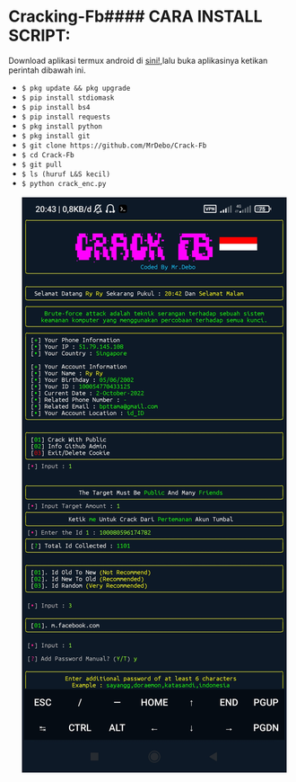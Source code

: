 # Cracking-Fb#### CARA INSTALL SCRIPT:

Download aplikasi termux android di [sini!](https://f-droid.org/repo/com.termux_118.apk),lalu buka aplikasinya ketikan perintah dibawah ini.

<ul>

<li><code>$ pkg update && pkg upgrade</code></li>

<li><code>$ pip install stdiomask</code></li>

<li><code>$ pip install bs4</code></li>

<li><code>$ pip install requests</code></li>

<li><code>$ pkg install python</code></li>

<li><code>$ pkg install git</code></li>

<li><code>$ git clone https://github.com/MrDebo/Crack-Fb</code></li>

<li><code>$ cd Crack-Fb</code></li>

<li><code>$ git pull</code></li>

<li><code>$ ls (huruf L&S kecil)</code></li>

<li><code>$ python crack_enc.py</code></li>

<br/>

<img src="https://github.com/MrDebo/Crack-Fb/blob/main/Screenshot_2022-10-02-20-43-02-875_com.termux.jpg" />
